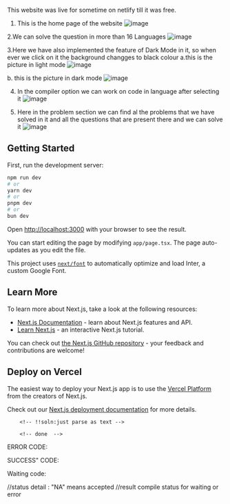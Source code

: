 This website was live for sometime on netlify till it was free.
1. This is the home page of the website 
   ![image](https://github.com/user-attachments/assets/16641dac-c154-4aeb-8161-ff94aae4b3b8)
   
2.We can solve the question in more than 16 Languages 
   ![image](https://github.com/user-attachments/assets/1e420d55-c38d-4fa1-8af8-0ef800386768)
   
3.Here we have also implemented the feature of Dark Mode in it, so when ever we click on it the background changges to black colour
    a.this is the picture in light mode
        ![image](https://github.com/user-attachments/assets/15be845e-9968-4f08-9e9a-ddb58501def9)

   b. this is the picture in dark mode
        ![image](https://github.com/user-attachments/assets/04b72d53-13ca-4c51-899b-789e1d749568)
   
4. In the compiler option we can work on code in language after selecting it
   ![image](https://github.com/user-attachments/assets/4edac9c8-a135-4473-97df-ac02846fb69d)
   
5.  Here in the problem section we can find al the problems that we have solved in it and all the questions that are present there and we can solve it
   ![image](https://github.com/user-attachments/assets/26a44847-88fc-4b57-ac1d-6afda7f2412b)



 





## Getting Started

First, run the development server:


```bash
npm run dev
# or
yarn dev
# or
pnpm dev
# or
bun dev
```

Open [http://localhost:3000](http://localhost:3000) with your browser to see the result.

You can start editing the page by modifying `app/page.tsx`. The page auto-updates as you edit the file.

This project uses [`next/font`](https://nextjs.org/docs/basic-features/font-optimization) to automatically optimize and load Inter, a custom Google Font.

## Learn More

To learn more about Next.js, take a look at the following resources:

- [Next.js Documentation](https://nextjs.org/docs) - learn about Next.js features and API.
- [Learn Next.js](https://nextjs.org/learn) - an interactive Next.js tutorial.

You can check out [the Next.js GitHub repository](https://github.com/vercel/next.js/) - your feedback and contributions are welcome!

## Deploy on Vercel

The easiest way to deploy your Next.js app is to use the [Vercel Platform](https://vercel.com/new?utm_medium=default-template&filter=next.js&utm_source=create-next-app&utm_campaign=create-next-app-readme) from the creators of Next.js.

Check out our [Next.js deployment documentation](https://nextjs.org/docs/deployment) for more details.



<!--  todo 1. remove console.logs and error logs  -->
<!--!! todo 2. make function components server wherever possible -->
<!--!! 2. add a navbar for signin -->
<!-- done but need customizing  -->

<!--todo 4. connect to db and store user data PRIMARY-->

<!--todo 4. find a way to make question easy SECONDARY-->

<!-- step 1. provide user an interface to write problem statements uing word like editor which converts it into HTML -->
<!-- step2: the user specifies function name input type and output type-->
<!-- step 3: user clicks submit button and a server action is run which converts the data in json format  -->
<!-- step 4: it also connects to database and stores the question in teh data base -->
<!-- step 5: -->

<!--!! todo 5. add env variables to local file -->
<!-- added except python3_8 -->

<!--!! todo 6. create function to run and submit : -->


<!--todo 7. to fix the black space below body : SECONDARY-->

<!--todo 8: bring the boilerplate and function names : SECONDARY -->
<!-- step1: on submit button clicking a popup below should open with loading sign  -->
<!-- step2: when request answered then either show the error in the editor or show the accepted result logo -->
<!-- OPTIONAL FEATURE: switch to code mirror to highlight a line on error -->
<!--!! step3: we also need a way for user to close the popup that opened -->
<!--!! step4: we also need to convert it into binary and download it all manually --> 
        <!-- !!soln:just parse as text -->
<!--!! step5: we also need a way to stop executing get results when result is obtained -->
        <!-- done  -->
<!-- step6: we need a way to highlight in the line where the error is and not reset the page SECONDARY-->

<!-- todo 7. chnage theme of signin and editor page to black or grey:secondary -->
<!-- todo 9: theme option: secondary -->

<!-- username : advaitasoni-->
<!-- db:password jKqeQ6SI2N2mwCOv -->

ERROR CODE:
<!-- code is  CODE_COMPILED
----Final Show is ----
: {
  he_id: '44136cb1-c581-4f51-9442-134478e94a3c',
  request_status: { code: 'CODE_COMPILED', message: 'Compilation step is over' },
  status_update_url: 'https://api.hackerearth.com/v4/partner/code-evaluation/submissions/44136cb1-c581-4f51-9442-134478e94a3c/',
  result: {
    compile_status: '  File "solution.py3", line 1\n' +
      '    this is a code for python\n' +
      '              ^\n' +
      'SyntaxError: invalid syntax\n' +
      '\n',
    run_status: {
      output: null,
      status: 'NA',
      status_detail: null,
      time_used: 0,
      memory_used: 0
    }
  }
} -->
SUCCESS" CODE:
<!-- : {
  he_id: '19d32f89-146c-47f2-b34d-80085c0883de',
  request_status: {
    code: 'REQUEST_COMPLETED',
    message: 'Your request has been completed successfully'
  },
  status_update_url: 'https://api.hackerearth.com/v4/partner/code-evaluation/submissions/19d32f89-146c-47f2-b34d-80085c0883de/',
  result: {
    compile_status: 'OK',
    run_status: {
      output: 'https://he-s3.s3.amazonaws.com/media/userdata/AnonymousUser/code/faada16',
      status: 'AC',
      status_detail: 'NA',
      time_used: 0.0175,
      memory_used: 2
    }
  }
} -->

Waiting code:
<!-- : {
  he_id: 'fb1dc997-85e7-4d87-800f-fa036e8bb04b',
  request_status: { code: 'CODE_COMPILED', message: 'Compilation step is over' }, 
  status_update_url: 'https://api.hackerearth.com/v4/partner/code-evaluation/submissions/fb1dc997-85e7-4d87-800f-fa036e8bb04b/',
  result: {
    compile_status: 'OK',
    run_status: {
      output: null,
      status: 'NA',
      status_detail: null,
      time_used: 0,
      memory_used: 0
    }
  }
} -->
//status detail : "NA" means accepted
//result compile status for waiting or error
